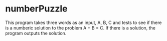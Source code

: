 # numberPuzzle
This program takes three words as an input, A, B, C and tests to see if there is a numberic solution to the problem A + B = C. If there is a solution, the program outputs the solution.
